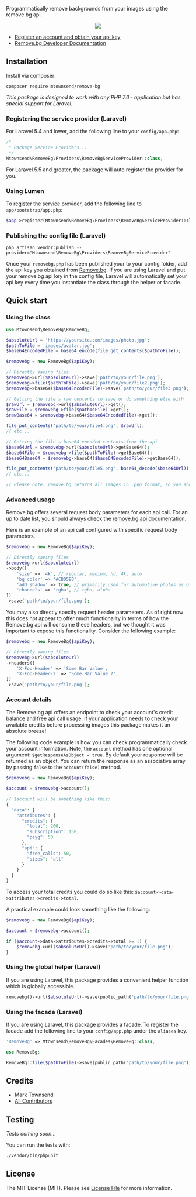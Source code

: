 Programmatically remove backgrounds from your images using the remove.bg api.


<p align="center">
<img src="https://i.imgur.com/Rrmusuo.png">
</p>

* [Register an account and obtain your api key](https://www.remove.bg/users/sign_up)
* [Remove.bg Developer Documentation](https://www.remove.bg/api)

## Installation

Install via composer:

```
composer require mtownsend/remove-bg
```

*This package is designed to work with any PHP 7.0+ application but has special support for Laravel.*

### Registering the service provider (Laravel)

For Laravel 5.4 and lower, add the following line to your ``config/app.php``:

```php
/*
 * Package Service Providers...
 */
Mtownsend\RemoveBg\Providers\RemoveBgServiceProvider::class,
```

For Laravel 5.5 and greater, the package will auto register the provider for you.

### Using Lumen

To register the service provider, add the following line to ``app/bootstrap/app.php``:

```php
$app->register(Mtownsend\RemoveBg\Providers\RemoveBgServiceProvider::class);
```

### Publishing the config file (Laravel)

````
php artisan vendor:publish --provider="Mtownsend\RemoveBg\Providers\RemoveBgServiceProvider"
````

Once your ``removebg.php`` has been published your to your config folder, add the api key you obtained from [Remove.bg](https://www.remove.bg/). If you are using Laravel and put your remove.bg api key in the config file, Laravel will automatically set your api key every time you instantiate the class through the helper or facade.

## Quick start

### Using the class

```php
use Mtownsend\RemoveBg\RemoveBg;

$absoluteUrl = 'https://yoursite.com/images/photo.jpg';
$pathToFile = 'images/avatar.jpg';
$base64EncodedFile = base64_encode(file_get_contents($pathToFile));

$removebg = new RemoveBg($apiKey);

// Directly saving files
$removebg->url($absoluteUrl)->save('path/to/your/file.png');
$removebg->file($pathToFile)->save('path/to/your/file2.png');
$removebg->base64($base64EncodedFile)->save('path/to/your/file3.png');

// Getting the file's raw contents to save or do something else with
$rawUrl = $removebg->url($absoluteUrl)->get();
$rawFile = $removebg->file($pathToFile)->get();
$rawBase64 = $removebg->base64($base64EncodedFile)->get();

file_put_contents('path/to/your/file4.png', $rawUrl);
// etc...

// Getting the file's base64 encoded contents from the api
$base64Url = $removebg->url($absoluteUrl)->getBase64();
$base64File = $removebg->file($pathToFile)->getBase64();
$base64Base64 = $removebg->base64($base64EncodedFile)->getBase64();

file_put_contents('path/to/your/file5.png', base64_decode($base64Url));
// etc...

// Please note: remove.bg returns all images in .png format, so you should be saving all files received from the api as .png.
```

### Advanced usage

Remove.bg offers several request body parameters for each api call. For an up to date list, you should always check the [remove.bg api documentation](https://www.remove.bg/api).

Here is an example of an api call configured with specific request body parameters.

````php
$removebg = new RemoveBg($apiKey);

// Directly saving files
$removebg->url($absoluteUrl)
->body([
    'size' => '4k', // regular, medium, hd, 4k, auto
    'bg_color' => '#CBD5E0',
    'add_shadow' => true, // primarily used for automotive photos as of the time this documentation was written
    'channels' => 'rgba', // rgba, alpha
])
->save('path/to/your/file.png');
````

You may also directly specify request header parameters. As of right now this does not appear to offer much functionality in terms of how the Remove.bg api will consume these headers, but we thought it was important to expose this functionality. Consider the following example:

````php
$removebg = new RemoveBg($apiKey);

// Directly saving files
$removebg->url($absoluteUrl)
->headers([
    'X-Foo-Header' => 'Some Bar Value',
    'X-Foo-Header-2' => 'Some Bar Value 2',
])
->save('path/to/your/file.png');
````

### Account details

The Remove.bg api offers an endpoint to check your account's credit balance and free api call usage. If your application needs to check your available credits before processing images this package makes it an absolute breeze!

The following code example is how you can check programmatically check your account information. Note, the ``account`` method has one optional argument: `$getResponseAsObject = true`. By default your response will be returned as an object. You can return the response as an associative array by passing `false` to the `account(false)` method.

````php
$removebg = new RemoveBg($apiKey);

$account = $removebg->account();

// $account will be something like this:
{
  "data": {
    "attributes": {
      "credits": {
        "total": 200,
        "subscription": 150,
        "payg": 50
      },
      "api": {
        "free_calls": 50,
        "sizes": "all"
      }
    }
  }
}
````

To access your total credits you could do so like this: `$account->data->attributes->credits->total`.

A practical example could look something like the following:

````php
$removebg = new RemoveBg($apiKey);

$account = $removebg->account();

if ($account->data->attributes->credits->total >= 1) {
	$removebg->url($absoluteUrl)->save('path/to/your/file.png');
}
````

### Using the global helper (Laravel)

If you are using Laravel, this package provides a convenient helper function which is globally accessible.

```php
removebg()->url($absoluteUrl)->save(public_path('path/to/your/file.png'));
```

### Using the facade (Laravel)

If you are using Laravel, this package provides a facade. To register the facade add the following line to your ``config/app.php`` under the ``aliases`` key.

````php
'RemoveBg' => Mtownsend\RemoveBg\Facades\RemoveBg::class,
````

```php
use RemoveBg;

RemoveBg::file($pathToFile)->save(public_path('path/to/your/file.png'));
```

## Credits

- Mark Townsend
- [All Contributors](../../contributors)

## Testing

*Tests coming soon...*

You can run the tests with:

```bash
./vendor/bin/phpunit
```

## License

The MIT License (MIT). Please see [License File](LICENSE.md) for more information.